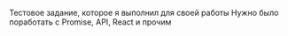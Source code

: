 Тестовое задание, которое я выполнил для своей работы
Нужно было поработать с Promise, API, React и прочим
